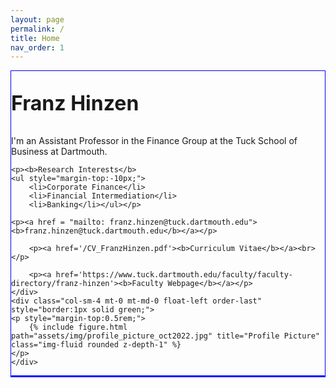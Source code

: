 ```yaml
---
layout: page
permalink: /
title: Home
nav_order: 1
---
```

<div class="container">
<div class="row justify-content-sm-center align-items-start d-flex d-sm-block mt-0 mb-3 gx-6 gy-1">
    <div class="col-sm-8 mt-0 mt-md-0 float-right order-1" style="border:1px solid blue;">
        <p style="font-size:2.0rem"><b>Franz Hinzen</b></p>
        <p>I'm an Assistant Professor in the Finance Group at the Tuck School of Business at Dartmouth.</p>

	<p><b>Research Interests</b>
	<ul style="margin-top:-10px;">
		<li>Corporate Finance</li>
  		<li>Financial Intermediation</li>
  		<li>Banking</li></ul></p>

	<p><a href = "mailto: franz.hinzen@tuck.dartmouth.edu"><b>franz.hinzen@tuck.dartmouth.edu</b></a></p>

        <p><a href='/CV_FranzHinzen.pdf'><b>Curriculum Vitae</b></a><br></p>

        <p><a href='https://www.tuck.dartmouth.edu/faculty/faculty-directory/franz-hinzen'><b>Faculty Webpage</b></a></p>
    </div>
    <div class="col-sm-4 mt-0 mt-md-0 float-left order-last" style="border:1px solid green;">
    <p style="margin-top:0.5rem;">
        {% include figure.html path="assets/img/profile_picture_oct2022.jpg" title="Profile Picture" class="img-fluid rounded z-depth-1" %} 
    </p>
    </div> 
</div>
</div>
<div class="container">
<div class="row justify-content-sm-center align-items-start d-flex d-sm-block mt-0 mb-3 gx-6">
    <div class="col-sm-12 mt-0 mt-md-0 float-right order-1" style="border:1px solid blue;">
</div>
</div>
<p style = "opacity: 0.0; font-size:1px">.</p>